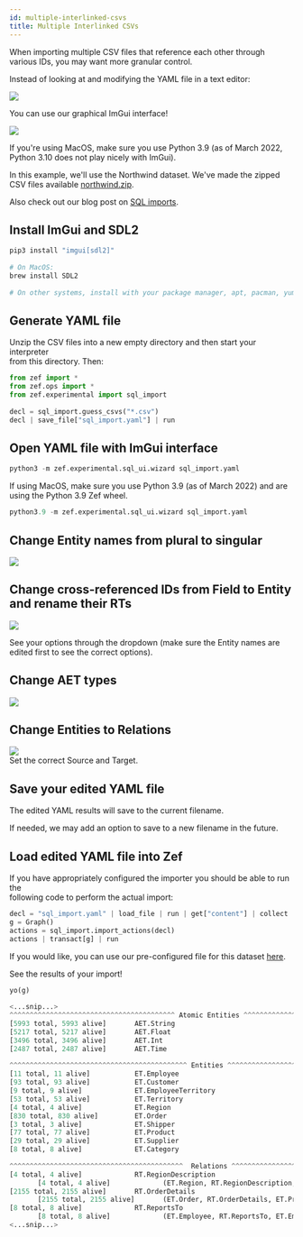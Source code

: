 ```yaml
---
id: multiple-interlinked-csvs
title: Multiple Interlinked CSVs
---
```


  
When importing multiple CSV files that reference each other through various IDs, you may want more granular control.  
  
Instead of looking at and modifying the YAML file in a text editor:  
  
![](49eada71a63a3c127e6bf74093e7781af3fcb69ddfb7e9f6d0fad1745fd0bbbf.png)  
  
You can use our graphical ImGui interface!  
  
![](5567c4f539f7e89d99739bbb381bae17c40ab964d8120b66bf862e85e381f6ba.png)  
  
If you're using MacOS, make sure you use Python 3.9 (as of March 2022, Python 3.10 does not play nicely with ImGui).  
  
In this example, we'll use the Northwind dataset. We've made the zipped CSV files available [northwind.zip](sql-import-files/northwind.zip).  
  
Also check out our blog post on [SQL imports](https://zef.zefhub.io/blog/sql-import).  
  
## Install ImGui and SDL2  
  
```python  
pip3 install "imgui[sdl2]"  
  
# On MacOS:  
brew install SDL2  
  
# On other systems, install with your package manager, apt, pacman, yum, etc...  
```  
  
## Generate YAML file  
  
Unzip the CSV files into a new empty directory and then start your interpreter  
from this directory. Then:  
  
```python  
from zef import *  
from zef.ops import *  
from zef.experimental import sql_import  
  
decl = sql_import.guess_csvs("*.csv")  
decl | save_file["sql_import.yaml"] | run  
```  
  
## Open YAML file with ImGui interface  
  
```python  
python3 -m zef.experimental.sql_ui.wizard sql_import.yaml  
```  
  
If using MacOS, make sure you use Python 3.9 (as of March 2022) and are using the Python 3.9 Zef wheel.  
  
```python  
python3.9 -m zef.experimental.sql_ui.wizard sql_import.yaml  
```  
  
## Change Entity names from plural to singular  
  
![](06a3316a97901004245a3f4a1cfc0d516f0bdb9b3cde7d5754934f6da1118af3.png)  
  
## Change cross-referenced IDs from Field to Entity and rename their RTs  
  
![](e14e9e21f25602071b466514ef9cdf1d4b350d76b374ac8595c5fb4483ae6681.png)  
  
See your options through the dropdown (make sure the Entity names are edited first to see the correct options).  
  
## Change AET types  
![](b39ef5dafe56ac067ca768d19fccd7ab8c2a6128e98e35a5f838527fd7eb0975.png)  
  
## Change Entities to Relations  
![](b28f7f02d66af42be0d5e84698d57b21e35b463477cd15432a73b8a6d944862d.png)  
Set the correct Source and Target.  
  
## Save your edited YAML file  
  
The edited YAML results will save to the current filename.  
  
If needed, we may add an option to save to a new filename in the future.  
  
## Load edited YAML file into Zef  
  
If you have appropriately configured the importer you should be able to run the  
following code to perform the actual import:  
  
```python  
decl = "sql_import.yaml" | load_file | run | get["content"] | collect  
g = Graph()  
actions = sql_import.import_actions(decl)  
actions | transact[g] | run  
```  
  
If you would like, you can use our pre-configured file for this dataset [here](northwind_example.yaml).  
  
See the results of your import!  
  
```python  
yo(g)  
  
<...snip...>  
^^^^^^^^^^^^^^^^^^^^^^^^^^^^^^^^^^^^^^^^^ Atomic Entities ^^^^^^^^^^^^^^^^^^^^^^^^^^^^^^^^^^^^^^^  
[5993 total, 5993 alive]       AET.String  
[5217 total, 5217 alive]       AET.Float  
[3496 total, 3496 alive]       AET.Int  
[2487 total, 2487 alive]       AET.Time  
  
^^^^^^^^^^^^^^^^^^^^^^^^^^^^^^^^^^^^^^^^^^^^ Entities ^^^^^^^^^^^^^^^^^^^^^^^^^^^^^^^^^^^^^^^^^^^  
[11 total, 11 alive]           ET.Employee  
[93 total, 93 alive]           ET.Customer  
[9 total, 9 alive]             ET.EmployeeTerritory  
[53 total, 53 alive]           ET.Territory  
[4 total, 4 alive]             ET.Region  
[830 total, 830 alive]         ET.Order  
[3 total, 3 alive]             ET.Shipper  
[77 total, 77 alive]           ET.Product  
[29 total, 29 alive]           ET.Supplier  
[8 total, 8 alive]             ET.Category  
  
^^^^^^^^^^^^^^^^^^^^^^^^^^^^^^^^^^^^^^^^^^^  Relations ^^^^^^^^^^^^^^^^^^^^^^^^^^^^^^^^^^^^^^^^^^  
[4 total, 4 alive]             RT.RegionDescription  
       [4 total, 4 alive]             (ET.Region, RT.RegionDescription, AET.String)  
[2155 total, 2155 alive]       RT.OrderDetails  
       [2155 total, 2155 alive]       (ET.Order, RT.OrderDetails, ET.Product)  
[8 total, 8 alive]             RT.ReportsTo  
       [8 total, 8 alive]             (ET.Employee, RT.ReportsTo, ET.Employee)  
<...snip...>  
```  
